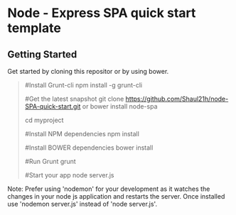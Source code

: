 Node - Express SPA quick start template
=======================================



Getting Started
---------------
 Get started by cloning this repositor or by using bower.
 
 

>	#Install Grunt-cli
>	npm install -g grunt-cli
>	
>	#Get the latest snapshot
>	git clone https://github.com/Shaul21h/node-SPA-quick-start.git 
>	or 
>	bower install node-spa
>
>	cd myproject
>
>	#Install NPM dependencies
>	npm install
>
>	#Install BOWER dependencies
>	bower install
>
>	#Run Grunt
>	grunt
>
>	#Start your app
>	node server.js


Note: Prefer using 'nodemon' for your development as it watches the changes in your node js application and restarts the server. Once installed use 'nodemon server.js' instead of 'node server.js'.





